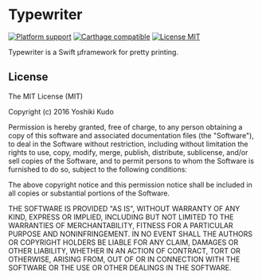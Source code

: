 # Typewriter

[![Platform support](https://img.shields.io/badge/platform-iOS%20%7C%20OS%20X-lightgrey.svg?style=flat-square)](https://github.com/ReSwift/ReSwift/blob/master/LICENSE.md)
[![Carthage compatible](https://img.shields.io/badge/Carthage-compatible-4BC51D.svg?style=flat-square)](https://github.com/Carthage/Carthage)
[![License MIT](https://img.shields.io/badge/license-MIT-blue.svg?style=flat-square)](LICENSE)

Typewriter is a Swift μframework for pretty printing.

## License

The MIT License (MIT)

Copyright (c) 2016 Yoshiki Kudo

Permission is hereby granted, free of charge, to any person obtaining a copy
of this software and associated documentation files (the "Software"), to deal
in the Software without restriction, including without limitation the rights
to use, copy, modify, merge, publish, distribute, sublicense, and/or sell
copies of the Software, and to permit persons to whom the Software is
furnished to do so, subject to the following conditions:

The above copyright notice and this permission notice shall be included in all
copies or substantial portions of the Software.

THE SOFTWARE IS PROVIDED "AS IS", WITHOUT WARRANTY OF ANY KIND, EXPRESS OR
IMPLIED, INCLUDING BUT NOT LIMITED TO THE WARRANTIES OF MERCHANTABILITY,
FITNESS FOR A PARTICULAR PURPOSE AND NONINFRINGEMENT. IN NO EVENT SHALL THE
AUTHORS OR COPYRIGHT HOLDERS BE LIABLE FOR ANY CLAIM, DAMAGES OR OTHER
LIABILITY, WHETHER IN AN ACTION OF CONTRACT, TORT OR OTHERWISE, ARISING FROM,
OUT OF OR IN CONNECTION WITH THE SOFTWARE OR THE USE OR OTHER DEALINGS IN THE
SOFTWARE.
